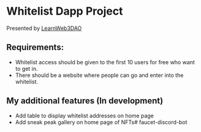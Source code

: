 # Whitelist Dapp Project
Presented by [LearnWeb3DAO](https://learnweb3.io/)

## Requirements:
- Whitelist access should be given to the first 10 users for free who want to get in.
- There should be a website where people can go and enter into the whitelist.

## My additional features (In development)
- Add table to display whitelist addresses on home page
- Add sneak peak gallery on home page of NFTs#   f a u c e t - d i s c o r d - b o t  
 